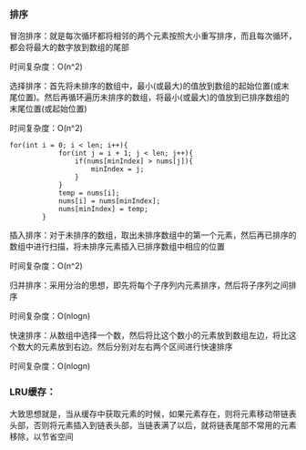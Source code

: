 ### 排序

冒泡排序：就是每次循环都将相邻的两个元素按照大小重写排序，而且每次循环，都会将最大的数字放到数组的尾部

时间复杂度：O(n^2)

选择排序：首先将未排序的数组中，最小(或最大)的值放到数组的起始位置(或末尾位置)。然后再循环遍历未排序的数组，将最小(或最大)的值放到已排序数组的末尾位置(或起始位置)

时间复杂度：O(n^2)

```
for(int i = 0; i < len; i++){
            for(int j = i + 1; j < len; j++){
                if(nums[minIndex] > nums[j]){
                    minIndex = j;
                }
            }
            temp = nums[i];
            nums[i] = nums[minIndex];
            nums[minIndex] = temp;
        }
```



插入排序：对于未排序的数组，取出未排序数组中的第一个元素，然后再已排序的数组中进行扫描，将未排序元素插入已排序数组中相应的位置

时间复杂度：O(n^2)



归并排序：采用分治的思想，即先将每个子序列内元素排序，然后将子序列之间排序

时间复杂度：O(nlogn)



快速排序：从数组中选择一个数，然后将比这个数小的元素放到数组左边，将比这个数大的元素放到右边。然后分别对左右两个区间进行快速排序

时间复杂度：O(nlogn)



### LRU缓存：

大致思想就是，当从缓存中获取元素的时候，如果元素存在，则将元素移动带链表头部，否则将元素插入到链表头部，当链表满了以后，就将链表尾部不常用的元素移除，以节省空间
